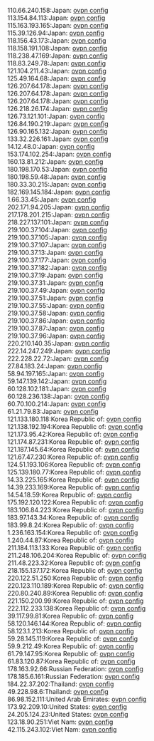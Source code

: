 110.66.240.158:Japan: [ovpn config](vpn/110_66_240_158.ovpn)  
113.154.84.113:Japan: [ovpn config](vpn/113_154_84_113.ovpn)  
115.163.193.165:Japan: [ovpn config](vpn/115_163_193_165.ovpn)  
115.39.126.94:Japan: [ovpn config](vpn/115_39_126_94.ovpn)  
118.156.43.173:Japan: [ovpn config](vpn/118_156_43_173.ovpn)  
118.158.191.108:Japan: [ovpn config](vpn/118_158_191_108.ovpn)  
118.238.47.169:Japan: [ovpn config](vpn/118_238_47_169.ovpn)  
118.83.249.78:Japan: [ovpn config](vpn/118_83_249_78.ovpn)  
121.104.211.43:Japan: [ovpn config](vpn/121_104_211_43.ovpn)  
125.49.164.68:Japan: [ovpn config](vpn/125_49_164_68.ovpn)  
126.207.64.178:Japan: [ovpn config](vpn/126_207_64_178.ovpn)  
126.207.64.178:Japan: [ovpn config](vpn/126_207_64_178.ovpn)  
126.207.64.178:Japan: [ovpn config](vpn/126_207_64_178.ovpn)  
126.218.26.174:Japan: [ovpn config](vpn/126_218_26_174.ovpn)  
126.73.121.101:Japan: [ovpn config](vpn/126_73_121_101.ovpn)  
126.84.190.219:Japan: [ovpn config](vpn/126_84_190_219.ovpn)  
126.90.165.132:Japan: [ovpn config](vpn/126_90_165_132.ovpn)  
133.32.226.161:Japan: [ovpn config](vpn/133_32_226_161.ovpn)  
14.12.48.0:Japan: [ovpn config](vpn/14_12_48_0.ovpn)  
153.174.102.254:Japan: [ovpn config](vpn/153_174_102_254.ovpn)  
160.13.81.212:Japan: [ovpn config](vpn/160_13_81_212.ovpn)  
180.198.170.53:Japan: [ovpn config](vpn/180_198_170_53.ovpn)  
180.198.59.48:Japan: [ovpn config](vpn/180_198_59_48.ovpn)  
180.33.30.215:Japan: [ovpn config](vpn/180_33_30_215.ovpn)  
182.169.145.184:Japan: [ovpn config](vpn/182_169_145_184.ovpn)  
1.66.33.45:Japan: [ovpn config](vpn/1_66_33_45.ovpn)  
202.171.94.205:Japan: [ovpn config](vpn/202_171_94_205.ovpn)  
217.178.201.215:Japan: [ovpn config](vpn/217_178_201_215.ovpn)  
218.227.137.101:Japan: [ovpn config](vpn/218_227_137_101.ovpn)  
219.100.37.104:Japan: [ovpn config](vpn/219_100_37_104.ovpn)  
219.100.37.105:Japan: [ovpn config](vpn/219_100_37_105.ovpn)  
219.100.37.107:Japan: [ovpn config](vpn/219_100_37_107.ovpn)  
219.100.37.13:Japan: [ovpn config](vpn/219_100_37_13.ovpn)  
219.100.37.177:Japan: [ovpn config](vpn/219_100_37_177.ovpn)  
219.100.37.182:Japan: [ovpn config](vpn/219_100_37_182.ovpn)  
219.100.37.19:Japan: [ovpn config](vpn/219_100_37_19.ovpn)  
219.100.37.31:Japan: [ovpn config](vpn/219_100_37_31.ovpn)  
219.100.37.49:Japan: [ovpn config](vpn/219_100_37_49.ovpn)  
219.100.37.51:Japan: [ovpn config](vpn/219_100_37_51.ovpn)  
219.100.37.55:Japan: [ovpn config](vpn/219_100_37_55.ovpn)  
219.100.37.58:Japan: [ovpn config](vpn/219_100_37_58.ovpn)  
219.100.37.86:Japan: [ovpn config](vpn/219_100_37_86.ovpn)  
219.100.37.87:Japan: [ovpn config](vpn/219_100_37_87.ovpn)  
219.100.37.96:Japan: [ovpn config](vpn/219_100_37_96.ovpn)  
220.210.140.35:Japan: [ovpn config](vpn/220_210_140_35.ovpn)  
222.14.247.249:Japan: [ovpn config](vpn/222_14_247_249.ovpn)  
222.228.22.72:Japan: [ovpn config](vpn/222_228_22_72.ovpn)  
27.84.183.24:Japan: [ovpn config](vpn/27_84_183_24.ovpn)  
58.94.197.165:Japan: [ovpn config](vpn/58_94_197_165.ovpn)  
59.147.139.142:Japan: [ovpn config](vpn/59_147_139_142.ovpn)  
60.128.102.181:Japan: [ovpn config](vpn/60_128_102_181.ovpn)  
60.128.236.138:Japan: [ovpn config](vpn/60_128_236_138.ovpn)  
60.70.100.214:Japan: [ovpn config](vpn/60_70_100_214.ovpn)  
61.21.79.83:Japan: [ovpn config](vpn/61_21_79_83.ovpn)  
121.133.180.118:Korea Republic of: [ovpn config](vpn/121_133_180_118.ovpn)  
121.138.192.194:Korea Republic of: [ovpn config](vpn/121_138_192_194.ovpn)  
121.173.95.42:Korea Republic of: [ovpn config](vpn/121_173_95_42.ovpn)  
121.174.87.231:Korea Republic of: [ovpn config](vpn/121_174_87_231.ovpn)  
121.187.145.64:Korea Republic of: [ovpn config](vpn/121_187_145_64.ovpn)  
121.67.47.230:Korea Republic of: [ovpn config](vpn/121_67_47_230.ovpn)  
124.51.193.106:Korea Republic of: [ovpn config](vpn/124_51_193_106.ovpn)  
125.139.180.77:Korea Republic of: [ovpn config](vpn/125_139_180_77.ovpn)  
14.33.225.165:Korea Republic of: [ovpn config](vpn/14_33_225_165.ovpn)  
14.39.233.169:Korea Republic of: [ovpn config](vpn/14_39_233_169.ovpn)  
14.54.18.59:Korea Republic of: [ovpn config](vpn/14_54_18_59.ovpn)  
175.192.120.122:Korea Republic of: [ovpn config](vpn/175_192_120_122.ovpn)  
183.106.84.223:Korea Republic of: [ovpn config](vpn/183_106_84_223.ovpn)  
183.97.143.34:Korea Republic of: [ovpn config](vpn/183_97_143_34.ovpn)  
183.99.8.24:Korea Republic of: [ovpn config](vpn/183_99_8_24.ovpn)  
1.236.163.154:Korea Republic of: [ovpn config](vpn/1_236_163_154.ovpn)  
1.240.44.87:Korea Republic of: [ovpn config](vpn/1_240_44_87.ovpn)  
211.184.113.133:Korea Republic of: [ovpn config](vpn/211_184_113_133.ovpn)  
211.248.106.204:Korea Republic of: [ovpn config](vpn/211_248_106_204.ovpn)  
211.48.223.32:Korea Republic of: [ovpn config](vpn/211_48_223_32.ovpn)  
218.155.137.172:Korea Republic of: [ovpn config](vpn/218_155_137_172.ovpn)  
220.122.51.250:Korea Republic of: [ovpn config](vpn/220_122_51_250.ovpn)  
220.123.110.189:Korea Republic of: [ovpn config](vpn/220_123_110_189.ovpn)  
220.80.240.89:Korea Republic of: [ovpn config](vpn/220_80_240_89.ovpn)  
221.150.200.99:Korea Republic of: [ovpn config](vpn/221_150_200_99.ovpn)  
222.112.233.138:Korea Republic of: [ovpn config](vpn/222_112_233_138.ovpn)  
39.117.99.81:Korea Republic of: [ovpn config](vpn/39_117_99_81.ovpn)  
58.120.146.144:Korea Republic of: [ovpn config](vpn/58_120_146_144.ovpn)  
58.123.1.213:Korea Republic of: [ovpn config](vpn/58_123_1_213.ovpn)  
59.28.145.119:Korea Republic of: [ovpn config](vpn/59_28_145_119.ovpn)  
59.9.212.49:Korea Republic of: [ovpn config](vpn/59_9_212_49.ovpn)  
61.79.147.95:Korea Republic of: [ovpn config](vpn/61_79_147_95.ovpn)  
61.83.120.87:Korea Republic of: [ovpn config](vpn/61_83_120_87.ovpn)  
178.163.92.66:Russian Federation: [ovpn config](vpn/178_163_92_66.ovpn)  
178.185.6.161:Russian Federation: [ovpn config](vpn/178_185_6_161.ovpn)  
184.22.37.202:Thailand: [ovpn config](vpn/184_22_37_202.ovpn)  
49.228.98.6:Thailand: [ovpn config](vpn/49_228_98_6.ovpn)  
86.98.152.111:United Arab Emirates: [ovpn config](vpn/86_98_152_111.ovpn)  
173.92.209.10:United States: [ovpn config](vpn/173_92_209_10.ovpn)  
24.205.124.23:United States: [ovpn config](vpn/24_205_124_23.ovpn)  
123.18.90.251:Viet Nam: [ovpn config](vpn/123_18_90_251.ovpn)  
42.115.243.102:Viet Nam: [ovpn config](vpn/42_115_243_102.ovpn)  
